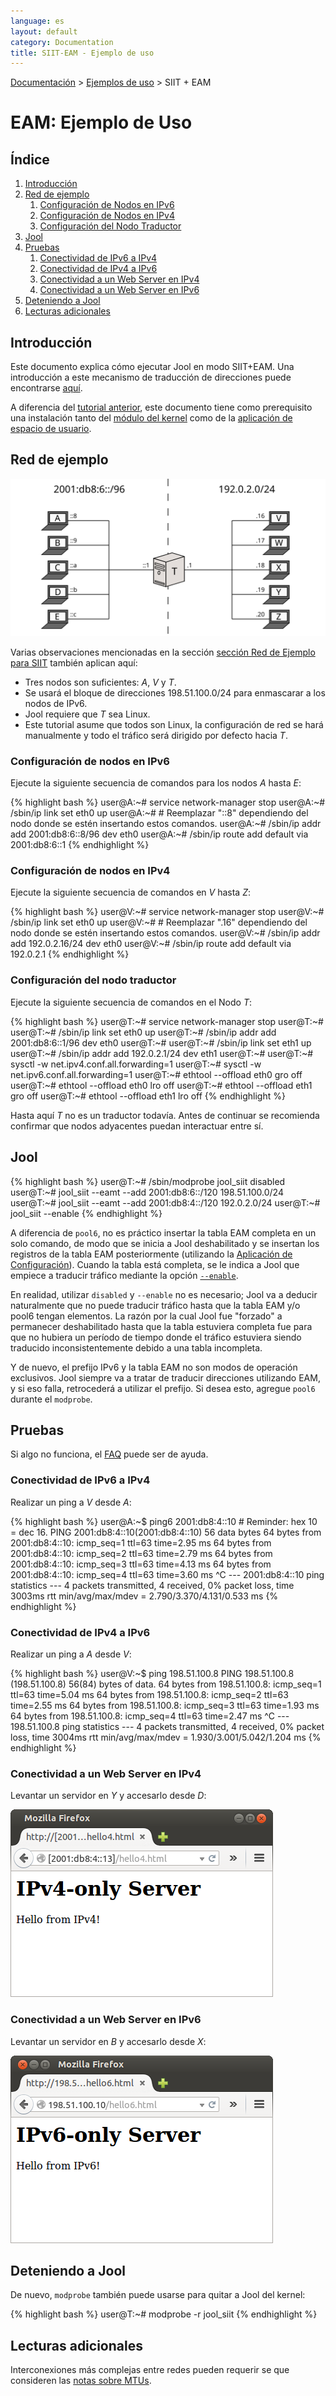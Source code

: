 ```yaml
---
language: es
layout: default
category: Documentation
title: SIIT-EAM - Ejemplo de uso
---
```


[Documentación](documentation.html) > [Ejemplos de uso](documentation.html#ejemplos-de-uso) > SIIT + EAM

# EAM: Ejemplo de Uso

## Índice

1. [Introducción](#introduccin)
2. [Red de ejemplo](#red-de-ejemplo)
	1. [Configuración de Nodos en IPv6](#configuracin-de-nodos-en-ipv6)
	2. [Configuración de Nodos en IPv4](#configuracin-de-nodos-en-ipv4)
	3. [Configuración del Nodo Traductor](#configuracin-del-nodo-traductor)
3. [Jool](#jool)
4. [Pruebas](#pruebas)
	1. [Conectividad de IPv6 a IPv4](#conectividad-de-ipv6-a-ipv4)
	2. [Conectividad de IPv4 a IPv6](#conectividad-de-ipv4-a-ipv6)
	3. [Conectividad a un Web Server en IPv4](#conectividad-a-un-web-server-en-ipv4)
	4. [Conectividad a un Web Server en IPv6](#conectividad-a-un-web-server-en-ipv6)
5. [Deteniendo a Jool](#deteniendo-a-jool)
6. [Lecturas adicionales](#lecturas-adicionales)

## Introducción

Este documento explica cómo ejecutar Jool en modo SIIT+EAM. Una introducción a este mecanismo de traducción de direcciones puede encontrarse [aquí](intro-xlat.html#siit-con-eam).

A diferencia del [tutorial anterior](run-vanilla.html), este documento tiene como prerequisito una instalación tanto del [módulo del kernel](install-mod.html) como de la [aplicación de espacio de usuario](install-usr.html).

## Red de ejemplo

![Figura 1 - Red de ejemplo](../images/network/eam.svg)

Varias observaciones mencionadas en la sección [sección Red de Ejemplo para SIIT](run-vanilla.html#red-de-ejemplo) también aplican aquí:

- Tres nodos son suficientes: _A_, _V_ y _T_.
- Se usará el bloque de direcciones 198.51.100.0/24 para enmascarar a los nodos de IPv6.
- Jool requiere que _T_ sea Linux.
- Este tutorial asume que todos son Linux, la configuración de red se hará manualmente y todo el tráfico será dirigido por defecto hacia _T_.

### Configuración de nodos en IPv6

Ejecute la siguiente secuencia de comandos para los nodos _A_ hasta _E_:

{% highlight bash %}
user@A:~# service network-manager stop
user@A:~# /sbin/ip link set eth0 up
user@A:~# # Reemplazar "::8" dependiendo del nodo donde se estén insertando estos comandos.
user@A:~# /sbin/ip addr add 2001:db8:6::8/96 dev eth0
user@A:~# /sbin/ip route add default via 2001:db8:6::1
{% endhighlight %}

### Configuración de nodos en IPv4

Ejecute la siguiente secuencia de comandos en _V_ hasta _Z_:

{% highlight bash %}
user@V:~# service network-manager stop
user@V:~# /sbin/ip link set eth0 up
user@V:~# # Reemplazar ".16" dependiendo del nodo donde se estén insertando estos comandos.
user@V:~# /sbin/ip addr add 192.0.2.16/24 dev eth0
user@V:~# /sbin/ip route add default via 192.0.2.1
{% endhighlight %}

### Configuración del nodo traductor

Ejecute la siguiente secuencia de comandos en el Nodo _T_:

{% highlight bash %}
user@T:~# service network-manager stop
user@T:~# 
user@T:~# /sbin/ip link set eth0 up
user@T:~# /sbin/ip addr add 2001:db8:6::1/96 dev eth0
user@T:~# 
user@T:~# /sbin/ip link set eth1 up
user@T:~# /sbin/ip addr add 192.0.2.1/24 dev eth1
user@T:~# 
user@T:~# sysctl -w net.ipv4.conf.all.forwarding=1
user@T:~# sysctl -w net.ipv6.conf.all.forwarding=1
user@T:~# ethtool --offload eth0 gro off
user@T:~# ethtool --offload eth0 lro off
user@T:~# ethtool --offload eth1 gro off
user@T:~# ethtool --offload eth1 lro off
{% endhighlight %}

Hasta aquí _T_ no es un traductor todavía. Antes de continuar se recomienda confirmar que nodos adyacentes puedan interactuar entre sí.

## Jool

{% highlight bash %}
user@T:~# /sbin/modprobe jool_siit disabled
user@T:~# jool_siit --eamt --add 2001:db8:6::/120 198.51.100.0/24
user@T:~# jool_siit --eamt --add 2001:db8:4::/120 192.0.2.0/24
user@T:~# jool_siit --enable
{% endhighlight %}

A diferencia de `pool6`, no es práctico insertar la tabla EAM completa en un solo comando, de modo que se inicia a Jool deshabilitado y se insertan los registros de la tabla EAM posteriormente (utilizando la [Aplicación de Configuración](usr-flags-eamt.html)). Cuando la tabla está completa, se le indica a Jool que empiece a traducir tráfico mediante la opción [`--enable`](usr-flags-global.html#enable---disable).

En realidad, utilizar `disabled` y `--enable` no es necesario; Jool va a deducir naturalmente que no puede traducir tráfico hasta que la tabla EAM y/o pool6 tengan elementos. La razón por la cual Jool fue "forzado" a permanecer deshabilitado hasta que la tabla estuviera completa fue para que no hubiera un período de tiempo donde el tráfico estuviera siendo traducido inconsistentemente debido a una tabla incompleta.

Y de nuevo, el prefijo IPv6 y la tabla EAM no son modos de operación exclusivos. Jool siempre va a tratar de traducir direcciones utilizando EAM, y si eso falla, retrocederá a utilizar el prefijo. Si desea esto, agregue `pool6` durante el `modprobe`.

## Pruebas

Si algo no funciona, el [FAQ](faq.html) puede ser de ayuda.

### Conectividad de IPv6 a IPv4

Realizar un ping a _V_ desde _A_:

{% highlight bash %}
user@A:~$ ping6 2001:db8:4::10 # Reminder: hex 10 = dec 16.
PING 2001:db8:4::10(2001:db8:4::10) 56 data bytes
64 bytes from 2001:db8:4::10: icmp_seq=1 ttl=63 time=2.95 ms
64 bytes from 2001:db8:4::10: icmp_seq=2 ttl=63 time=2.79 ms
64 bytes from 2001:db8:4::10: icmp_seq=3 ttl=63 time=4.13 ms
64 bytes from 2001:db8:4::10: icmp_seq=4 ttl=63 time=3.60 ms
^C
--- 2001:db8:4::10 ping statistics ---
4 packets transmitted, 4 received, 0% packet loss, time 3003ms
rtt min/avg/max/mdev = 2.790/3.370/4.131/0.533 ms
{% endhighlight %}

### Conectividad de IPv4 a IPv6

Realizar un ping a _A_ desde _V_:

{% highlight bash %}
user@V:~$ ping 198.51.100.8
PING 198.51.100.8 (198.51.100.8) 56(84) bytes of data.
64 bytes from 198.51.100.8: icmp_seq=1 ttl=63 time=5.04 ms
64 bytes from 198.51.100.8: icmp_seq=2 ttl=63 time=2.55 ms
64 bytes from 198.51.100.8: icmp_seq=3 ttl=63 time=1.93 ms
64 bytes from 198.51.100.8: icmp_seq=4 ttl=63 time=2.47 ms
^C
--- 198.51.100.8 ping statistics ---
4 packets transmitted, 4 received, 0% packet loss, time 3004ms
rtt min/avg/max/mdev = 1.930/3.001/5.042/1.204 ms
{% endhighlight %}

### Conectividad a un Web Server en IPv4

Levantar un servidor en _Y_ y accesarlo desde _D_:

![Figura 1 - IPv4 TCP desde un nodo IPv6](../images/run-eam-firefox-4to6.png)

### Conectividad a un Web Server en IPv6

Levantar un servidor en _B_ y accesarlo desde _X_:

![Figura 2 - IPv6 TCP desde un nodo IPv4](../images/run-vanilla-firefox-6to4.png)

## Deteniendo a Jool

De nuevo, `modprobe` también puede usarse para quitar a Jool del kernel:

{% highlight bash %}
user@T:~# modprobe -r jool_siit
{% endhighlight %}

## Lecturas adicionales

Interconexiones más complejas entre redes pueden requerir se que consideren las [notas sobre MTUs](mtu.html).

